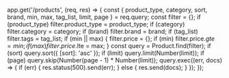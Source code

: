 app.get('/products', (req, res) => {
  const { product_type, category, sort, brand, min, max, tag_list, limit, page } = req.query;
  const filter = {};
  if (product_type) filter.product_type = product_type;
  if (category) filter.category = category;
  if (brand) filter.brand = brand;
  if (tag_list) filter.tags = tag_list;
  if (min || max) {
    filter.price = {};
    if (min) filter.price.$gte = min;
    if (max) filter.price.$lte = max;
  }
  const query = Product.find(filter);
  if (sort) query.sort({ [sort]: 'asc' });
  if (limit) query.limit(Number(limit));
  if (page) query.skip(Number(page - 1) * Number(limit));
  query.exec((err, docs) => {
    if (err) {
      res.status(500).send(err);
    } else {
      res.send(docs);
    }
  });
});